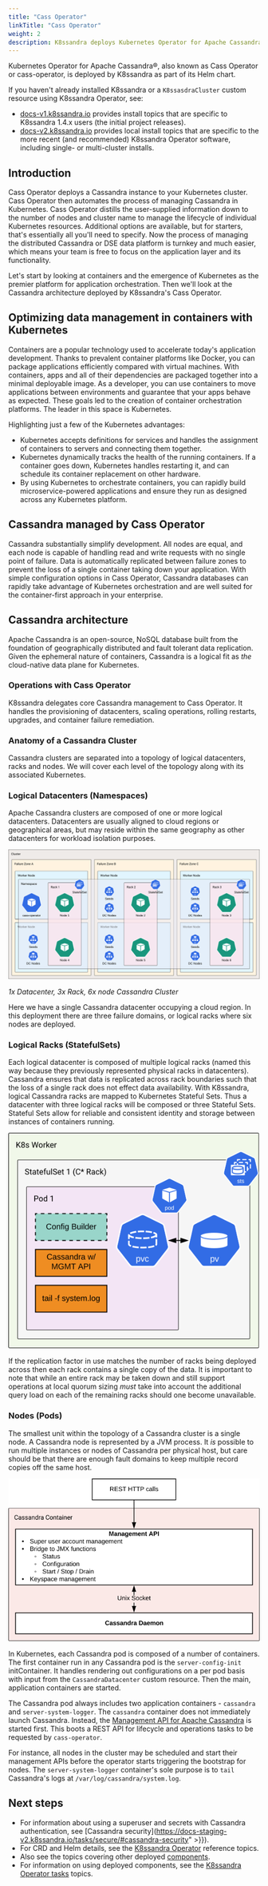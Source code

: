 ```yaml
---
title: "Cass Operator"
linkTitle: "Cass Operator"
weight: 2
description: K8ssandra deploys Kubernetes Operator for Apache Cassandra&reg; to support management tasks in Kubernetes.
---
```


Kubernetes Operator for Apache Cassandra&reg;, also known as Cass Operator or cass-operator, is deployed by K8ssandra as part of its Helm chart. 

If you haven't already installed K8ssandra or a `K8ssasdraCluster` custom resource using K8ssandra Operator, see:

* [docs-v1.k8ssandra.io](https://docs-staging-v1.k8ssandra.io/install/) provides install topics that are specific to K8ssandra 1.4.x users (the initial project releases).
* [docs-v2.k8ssandra.io](https://docs-staging-v2.k8ssandra.io/install/) provides local install topics that are specific to the more recent (and recommended) K8ssandra Operator software, including single- or multi-cluster installs.

## Introduction

Cass Operator deploys a Cassandra instance to your Kubernetes cluster. Cass Operator then automates the process of managing Cassandra in Kubernetes. Cass Operator distills the user-supplied information down to the number of nodes and cluster name to manage the lifecycle of individual Kubernetes resources. Additional options are available, but for starters, that's essentially all you'll need to specify. Now the process of managing the distributed Cassandra or DSE data platform is turnkey and much easier, which means your team is free to focus on the application layer and its functionality.

Let's start by looking at containers and the emergence of Kubernetes as the premier platform for application orchestration. Then we'll look at the Cassandra architecture deployed by K8ssandra's Cass Operator. 

## Optimizing data management in containers with Kubernetes

Containers are a popular technology used to accelerate today's application development. Thanks to prevalent container platforms like Docker, you can package applications efficiently compared with virtual machines. With containers, apps and all of their dependencies are packaged together into a minimal deployable image. As a developer, you can use containers to move applications between environments and guarantee that your apps behave as expected. These goals led to the creation of container orchestration platforms. The leader in this space is Kubernetes.

Highlighting just a few of the Kubernetes advantages:

* Kubernetes accepts definitions for services and handles the assignment of containers to servers and connecting them together.
* Kubernetes dynamically tracks the health of the running containers. If a container goes down, Kubernetes handles restarting it, and can schedule its container replacement on other hardware.
* By using Kubernetes to orchestrate containers, you can rapidly build microservice-powered applications and ensure they run as designed across any Kubernetes platform.

## Cassandra managed by Cass Operator

Cassandra substantially simplify development. All nodes are equal, and each node is capable of handling read and write requests with no single point of failure. Data is automatically replicated between failure zones to prevent the loss of a single container taking down your application. With simple configuration options in Cass Operator, Cassandra databases can rapidly take advantage of Kubernetes orchestration and are well suited for the container-first approach in your enterprise.

## Cassandra architecture

Apache Cassandra is an open-source, NoSQL database built from the foundation of geographically distributed and fault tolerant data replication. Given the ephemeral nature of containers, Cassandra is a logical fit as _the_ cloud-native data plane for Kubernetes. 

### Operations with Cass Operator

K8ssandra delegates core Cassandra management to Cass Operator. It handles the provisioning of datacenters, scaling operations, rolling restarts, upgrades, and container failure remediation.

### Anatomy of a Cassandra Cluster

Cassandra clusters are separated into a topology of logical datacenters, racks and nodes. We will cover each level of the topology along with its associated Kubernetes.

### Logical Datacenters (Namespaces)

Apache Cassandra clusters are composed of one or more logical datacenters. Datacenters are usually aligned to cloud regions or geographical areas, but may reside within the same geography as other datacenters for workload isolation purposes.

![Single DC, Cassandra Cluster on Kubernetes](cassandra-bootstrap-5.png)

_1x Datacenter, 3x Rack, 6x node Cassandra Cluster_

Here we have a single Cassandra datacenter occupying a cloud region. In this deployment there are three failure domains, or logical racks where six nodes are deployed.

### Logical Racks (StatefulSets)

Each logical datacenter is composed of multiple logical racks (named this way because they previously represented physical racks in datacenters). Cassandra ensures that data is replicated across rack boundaries such that the loss of a single rack does not effect data availability. With K8ssandra, logical Cassandra racks are mapped to Kubernetes Stateful Sets. Thus a datacenter with three logical racks will be composed or three Stateful Sets. Stateful Sets allow for reliable and consistent identity and storage between instances of containers running.

![Single Rack / Stateful Set](cassandra-rack.png)

If the replication factor in use matches the number of racks being deployed across then each rack contains a single copy of the data. It is important to note that while an entire rack may be taken down and still support operations at local quorum sizing _must_ take into account the additional query load on each of the remaining racks should one become unavailable.

### Nodes (Pods)

The smallest unit within the topology of a Cassandra cluster is a single node. A Cassandra node is represented by a JVM process. It _is_ possible to run multiple instances or nodes of Cassandra per physical host, but care should be that there are enough fault domains to keep multiple record copies off the same host.

![Cassandra Pod](cassandra-pod.png)

In Kubernetes, each Cassandra pod is composed of a number of containers. The first container run in any Cassandra pod is the `server-config-init` initContainer. It handles rendering out configurations on a per pod basis with input from the `CassandraDatacenter` custom resource. Then the main, application containers are started. 

The Cassandra pod always includes two application containers - `cassandra` and `server-system-logger`. The `cassandra` container does not immediately launch Cassandra. Instead, the [Management API for Apache Cassandra](https://github.com/datastax/management-api-for-apache-cassandra) is started first. This boots a REST API for lifecycle and operations tasks to be requested by `cass-operator`. 

For instance, all nodes in the cluster may be scheduled and start their management APIs before the operator starts triggering the bootstrap for nodes. The `server-system-logger` container's sole purpose is to `tail` Cassandra's logs at `/var/log/cassandra/system.log`.

## Next steps

* For information about using a superuser and secrets with Cassandra authentication, see [Cassandra security](https://docs-staging-v2.k8ssandra.io/tasks/secure/#cassandra-security" >}}).
* For CRD and Helm details, see the [K8ssandra Operator](https://docs-staging-v2.k8ssandra.io/reference/) reference topics.
* Also see the topics covering other deployed [components](https://docs-staging-v2.k8ssandra.io/components/). 
* For information on using deployed components, see the [K8ssandra Operator tasks](https://docs-staging-v2.k8ssandra.io/tasks) topics.
